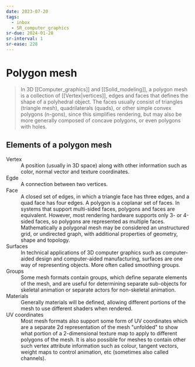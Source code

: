 ```yaml
---
date: 2023-07-20
tags:
  - inbox
  - SR_computer_graphics
sr-due: 2024-01-28
sr-interval: 1
sr-ease: 228
---
```


# Polygon mesh

> In 3D [[Computer_graphics]] and [[Solid_modeling]], a polygon mesh is a
> collection of [[Vertex|vertices]], edges and faces that
> defines the shape of a polyhedral object. The faces usually consist of
> triangles (triangle mesh), quadrilaterals (quads), or other simple convex
> polygons (n-gons), since this simplifies rendering, but may also be more
> generally composed of concave polygons, or even polygons with holes.

## Elements of a polygon mesh

<dl>
    <dt>Vertex</dt>
    <dd>A position (usually in 3D space) along with other information such as
        color, normal vector and texture coordinates.</dd>
    <dt>Egde</dt>
    <dd>A connection between two vertices.</dd>
    <dt>Face</dt>
    <dd>A closed set of edges, in which a triangle face has three edges, and a
        quad face has four edges. A polygon is a coplanar set of faces. In
        systems that support multi-sided faces, polygons and faces are
        equivalent. However, most rendering hardware supports only 3- or 4-sided
        faces, so polygons are represented as multiple faces. Mathematically a
        polygonal mesh may be considered an unstructured grid, or undirected
        graph, with additional properties of geometry, shape and topology.</dd>
    <dt>Surfaces</dt>
    <dd>In technical applications of 3D computer graphics such as computer-aided
        design and computer-aided manufacturing, surfaces are one way of
        representing objects. More often called smoothing groups.</dd>
    <dt>Groups</dt>
    <dd>Some mesh formats contain groups, which define separate elements of the
        mesh, and are useful for determining separate sub-objects for skeletal
        animation or separate actors for non-skeletal animation.</dd>
    <dt>Materials</dt>
    <dd>Generally materials will be defined, allowing different portions of the
        mesh to use different shaders when rendered.</dd>
    <dt>UV coordinates</dt>
    <dd>Most mesh formats also support some form of UV coordinates which are a
        separate 2d representation of the mesh "unfolded" to show what portion
        of a 2-dimensional texture map to apply to different polygons of the
        mesh. It is also possible for meshes to contain other such vertex
        attribute information such as colour, tangent vectors, weight maps to
        control animation, etc (sometimes also called channels).</dd>
</dl>